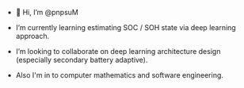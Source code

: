 - 👋 Hi, I’m @pnpsuM

- I’m currently learning estimating SOC / SOH state via deep learning approach.
- I’m looking to collaborate on deep learning architecture design (especially secondary battery adaptive).
- Also I'm in to computer mathematics and software engineering.
